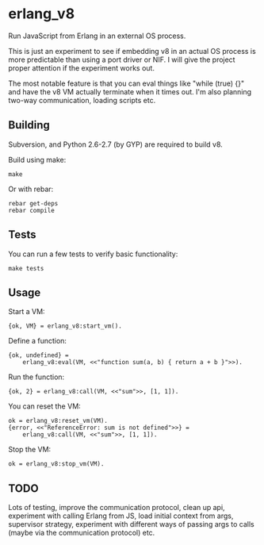 # erlang_v8

Run JavaScript from Erlang in an external OS process.

This is just an experiment to see if embedding v8 in an actual OS process is
more predictable than using a port driver or NIF. I will give the project
proper attention if the experiment works out.

The most notable feature is that you can eval things like "while (true) {}"
and have the v8 VM actually terminate when it times out. I'm also planning
two-way communication, loading scripts etc.

## Building

Subversion, and Python 2.6-2.7 (by GYP) are required to build v8.

Build using make:

    make

Or with rebar:

    rebar get-deps
    rebar compile

## Tests

You can run a few tests to verify basic functionality:

    make tests

## Usage

Start a VM:

    {ok, VM} = erlang_v8:start_vm().

Define a function:

    {ok, undefined} =
        erlang_v8:eval(VM, <<"function sum(a, b) { return a + b }">>).

Run the function: 

    {ok, 2} = erlang_v8:call(VM, <<"sum">>, [1, 1]).

You can reset the VM:

    ok = erlang_v8:reset_vm(VM).
    {error, <<"ReferenceError: sum is not defined">>} =
        erlang_v8:call(VM, <<"sum">>, [1, 1]).

Stop the VM:

    ok = erlang_v8:stop_vm(VM).

## TODO

Lots of testing, improve the communication protocol, clean up api, experiment
with calling Erlang from JS, load initial context from args, supervisor
strategy, experiment with different ways of passing args to calls (maybe via
the communication protocol) etc.
